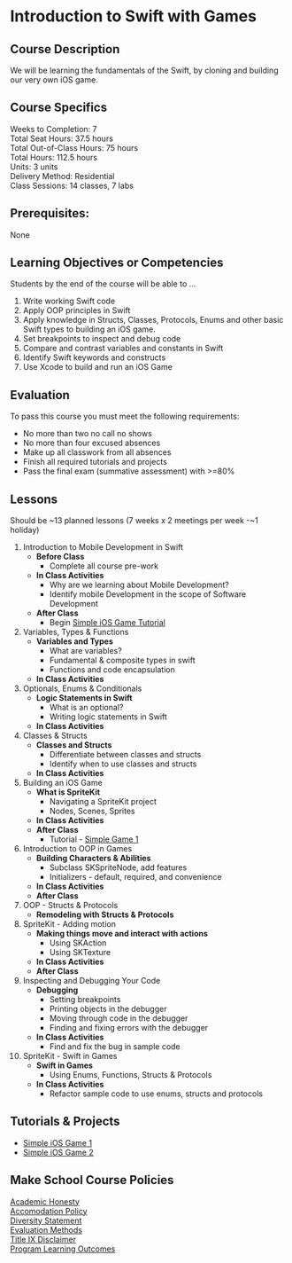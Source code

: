 # Introduction to Swift with Games

## Course Description

We will be learning the fundamentals of the Swift, by cloning and building our very own iOS game.

## Course Specifics

Weeks to Completion:  7 <br>
Total Seat Hours:  37.5 hours <br>
Total Out-of-Class Hours: 75 hours <br>
Total Hours: 112.5 hours <br>
Units:  3 units <br>
Delivery Method:  Residential <br>
Class Sessions:  14 classes, 7 labs

## Prerequisites:  

None <br>

## Learning Objectives or Competencies

Students by the end of the course will be able to ...

1. Write working Swift code
1. Apply OOP principles in Swift
1. Apply knowledge in Structs, Classes, Protocols, Enums and other basic Swift types to building an iOS game.
1. Set breakpoints to inspect and debug code
1. Compare and contrast variables and constants in Swift
1. Identify Swift keywords and constructs
1. Use Xcode to build and run an iOS Game

## Evaluation

To pass this course you must meet the following requirements:

- No more than two no call no shows
- No more than four excused absences
- Make up all classwork from all absences
- Finish all required tutorials and projects
- Pass the final exam (summative assessment) with >=80%

## Lessons

Should be ~13 planned lessons (7 weeks x 2 meetings per week -~1 holiday)

1. Introduction to Mobile Development in Swift
    - **Before Class**
      - Complete all course pre-work
    - **In Class Activities**
      - Why are we learning about Mobile Development?
      - Identify mobile Development in the scope of Software Development
    - **After Class**
      - Begin [Simple iOS Game Tutorial](www.google.com)
1. Variables, Types & Functions
    - **Variables and Types**
      - What are variables?
      - Fundamental & composite types in swift
      - Functions and code encapsulation
    - **In Class Activities**
1. Optionals, Enums & Conditionals
    - **Logic Statements in Swift**
      - What is an optional?
      - Writing logic statements in Swift
    - **In Class Activities**
1. Classes & Structs
    - **Classes and Structs**
      - Differentiate between classes and structs
      - Identify when to use classes and structs
    - **In Class Activities**
1. Building an iOS Game
    - **What is SpriteKit**
      - Navigating a SpriteKit project
      - Nodes, Scenes, Sprites
    - **In Class Activities**
    - **After Class**
      - Tutorial - [Simple Game 1]()
1. Introduction to OOP in Games
    - **Building Characters & Abilities**
      - Subclass SKSpriteNode, add features
      - Initializers - default, required, and convenience
    - **In Class Activities**
    - **After Class**
1. OOP - Structs & Protocols
    - **Remodeling with Structs & Protocols**
1. SpriteKit - Adding motion
    - **Making things move and interact with actions**
      - Using SKAction
      - Using SKTexture
    - **In Class Activities**
    - **After Class**
1. Inspecting and Debugging Your Code
    - **Debugging**
      - Setting breakpoints
      - Printing objects in the debugger
      - Moving through code in the debugger
      - Finding and fixing errors with the debugger
    - **In Class Activities**
      - Find and fix the bug in sample code
1. SpriteKit - Swift in Games
    - **Swift in Games**
      - Using Enums, Functions, Structs & Protocols
    - **In Class Activities**
      - Refactor sample code to use enums, structs and protocols
## Tutorials & Projects

- [Simple iOS Game 1]()
- [Simple iOS Game 2]()

## Make School Course Policies

[Academic Honesty](https://github.com/Product-College-Courses/Common-Syllabus-Sections/blob/master/Academic-Honesty-and-Plagiarism.md)<br>
[Accomodation Policy](https://github.com/Product-College-Courses/Common-Syllabus-Sections/blob/master/Accommodation-Policy.md)<br>
[Diversity Statement](https://github.com/Product-College-Courses/Common-Syllabus-Sections/blob/master/Diversity-Statement.md)<br>
[Evaluation Methods](https://github.com/Product-College-Courses/Common-Syllabus-Sections/blob/master/Evaluation-Methods.md)
<br>
[Title IX Disclaimer](https://github.com/Product-College-Courses/Common-Syllabus-Sections/blob/master/Evaluations-Title-X-Disclaimer.md)<br>
[Program Learning Outcomes](https://github.com/Product-College-Courses/Common-Syllabus-Sections/blob/master/Program-Learning-Outcomes.md)
